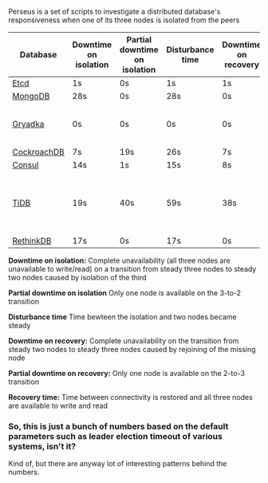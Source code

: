 Perseus is a set of scripts to investigate a distributed database's responsiveness when one of its three nodes is isolated from the peers

| Database | Downtime on isolation | Partial downtime on isolation | Disturbance time | Downtime on recovery | Partial downtime on recovery | Recovery time | Version |
| --- | --- | --- | --- | --- | --- | --- | --- |
| [Etcd](https://github.com/rystsov/perseus/tree/master/etcd) | 1s | 0s | 1s | 1s | 0s | 2s | 3.2.13 |
| [MongoDB](https://github.com/rystsov/perseus/tree/master/mongodb) | 28s | 0s | 28s | 0s | 0s | 1s | 3.6.1 |
| [Gryadka](https://github.com/rystsov/perseus/tree/master/gryadka) | 0s | 0s | 0s | 0s | 0s | 8s | gryadka: 1.61.8<br/> redis: 4.0.1 |
| [CockroachDB](https://github.com/rystsov/perseus/tree/master/cockroachdb) | 7s | 19s | 26s | 7s | 0s | 13s | 1.1.3 |
| [Consul](https://github.com/rystsov/perseus/tree/master/consul) | 14s | 1s | 15s | 8s | 0s | 10s | 1.0.2 |
| [TiDB](https://github.com/rystsov/perseus/tree/master/tidb) | 19s | 40s | 59s | 38s | 1s | 61s | PD: 1.1.0<br/>TiKV: 1.0.1<br/>TiDB: 1.1.0 |
| [RethinkDB](https://github.com/rystsov/perseus/tree/master/rethinkdb) | 17s | 0s | 17s | 0s | 0s | 21s | 2.3.6 |

**Downtime on isolation:** Complete unavailability (all three nodes are unavailable to write/read) on a transition from steady three nodes to steady two nodes caused by isolation of the third

**Partial downtime on isolation** Only one node is available on the 3-to-2 transition

**Disturbance time** Time bewteen the isolation and two nodes became steady

**Downtime on recovery:** Complete unavailability on the transition from steady two nodes to steady three nodes caused by rejoining of the missing node

**Partial downtime on recovery:** Only one node is available on the 2-to-3 transition

**Recovery time:** Time between connectivity is restored and all three nodes are available to write and read

### So, this is just a bunch of numbers based on the default parameters such as leader election timeout of various systems, isn't it?

Kind of, but there are anyway lot of interesting patterns behind the numbers.